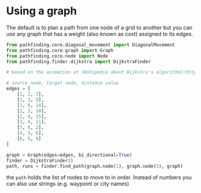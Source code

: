 # Using a graph
The default is to plan a path from one node of a grid to another but you can use any graph that has a weight (also known as cost) assigned to its edges.

```python
from pathfinding.core.diagonal_movement import DiagonalMovement
from pathfinding.core.graph import Graph
from pathfinding.core.node import Node
from pathfinding.finder.dijkstra import DijkstraFinder

# based on the animation at [Wikipedia about Dijkstra's algorithm](https://en.wikipedia.org/wiki/Dijkstra%27s_algorithm#/media/File:Dijkstra_Animation.gif)

# source node, target node, distance value
edges = [
    [1, 2, 7],
    [1, 3, 9],
    [1, 6, 14],
    [2, 3, 10],
    [2, 4, 15],
    [3, 4, 11],
    [3, 6, 2],
    [4, 5, 6],
    [6, 5, 9]
]

graph = Graph(edges=edges, bi_directional=True)
finder = DijkstraFinder()
path, runs = finder.find_path(graph.node(1), graph.node(5), graph)
```
the `path` holds the list of nodes to move to in order. Instead of numbers you can also use strings (e.g. waypoint or city names)

